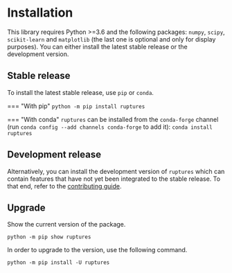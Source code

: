 # Installation

This library requires Python >=3.6 and the following packages: `numpy`, `scipy`, `scikit-learn` and `matplotlib` (the last one is optional and only for display purposes).
You can either install the latest stable release or the development version.

## Stable release

To install the latest stable release, use `pip` or `conda`.

=== "With pip"
    ```
    python -m pip install ruptures
    ```

=== "With conda"
    `ruptures` can be installed from the `conda-forge` channel (run `conda config --add channels conda-forge` to add it):
    ```
    conda install ruptures
    ```

## Development release

Alternatively, you can install the development version of `ruptures` which can contain features that have not yet been integrated to the stable release.
To that end, refer to the [contributing guide](contributing.md).

## Upgrade

Show the current version of the package.

```
python -m pip show ruptures
```

In order to upgrade to the version, use the following command.

```
python -m pip install -U ruptures
```

